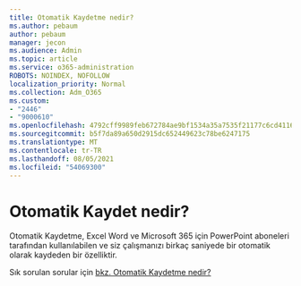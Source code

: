 ```yaml
---
title: Otomatik Kaydetme nedir?
ms.author: pebaum
author: pebaum
manager: jecon
ms.audience: Admin
ms.topic: article
ms.service: o365-administration
ROBOTS: NOINDEX, NOFOLLOW
localization_priority: Normal
ms.collection: Adm_O365
ms.custom:
- "2446"
- "9000610"
ms.openlocfilehash: 4792cff9989feb672784ae9bf1534a35a7535f21177c6cd41169796536fb41ce
ms.sourcegitcommit: b5f7da89a650d2915dc652449623c78be6247175
ms.translationtype: MT
ms.contentlocale: tr-TR
ms.lasthandoff: 08/05/2021
ms.locfileid: "54069300"
---
```

# <a name="what-is-autosave"></a>Otomatik Kaydet nedir?

Otomatik Kaydetme, Excel Word ve Microsoft 365 için PowerPoint aboneleri tarafından kullanılabilen ve siz çalışmanızı birkaç saniyede bir otomatik olarak kaydeden bir özelliktir. 

Sık sorulan sorular için [bkz. Otomatik Kaydetme nedir?](https://support.office.com/article/6d6bd723-ebfd-4e40-b5f6-ae6e8088f7a5)